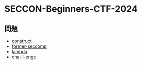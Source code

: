 # SECCON-Beginners-CTF-2024
## 問題
* [construct](./construct/README.md)
* [former-seccomp](./former-seccomp/README.md)
* [lambda](./lambda/README.md)
* [cha-ll-enge](./cha-ll-enge/README.md)
